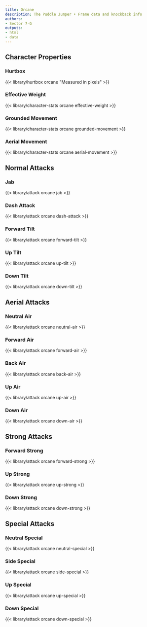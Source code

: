 ```yaml
---
title: Orcane
description: The Puddle Jumper • Frame data and knockback info
authors:
- Sector 7-G
outputs:
- html
- data
---
```


## Character Properties
### Hurtbox
{{< library/hurtbox orcane "Measured in pixels" >}}
### Effective Weight
{{< library/character-stats orcane effective-weight >}}
### Grounded Movement
{{< library/character-stats orcane grounded-movement >}}
### Aerial Movement
{{< library/character-stats orcane aerial-movement >}}

## Normal Attacks
### Jab
{{< library/attack orcane jab >}}
### Dash Attack
{{< library/attack orcane dash-attack >}}
### Forward Tilt
{{< library/attack orcane forward-tilt >}}
### Up Tilt
{{< library/attack orcane up-tilt >}}
### Down Tilt
{{< library/attack orcane down-tilt >}}

## Aerial Attacks
### Neutral Air
{{< library/attack orcane neutral-air >}}
### Forward Air
{{< library/attack orcane forward-air >}}
### Back Air
{{< library/attack orcane back-air >}}
### Up Air
{{< library/attack orcane up-air >}}
### Down Air
{{< library/attack orcane down-air >}}

## Strong Attacks
### Forward Strong
{{< library/attack orcane forward-strong >}}
### Up Strong
{{< library/attack orcane up-strong >}}
### Down Strong
{{< library/attack orcane down-strong >}}

## Special Attacks
### Neutral Special
{{< library/attack orcane neutral-special >}}
### Side Special
{{< library/attack orcane side-special >}}
### Up Special
{{< library/attack orcane up-special >}}
### Down Special
{{< library/attack orcane down-special >}}
